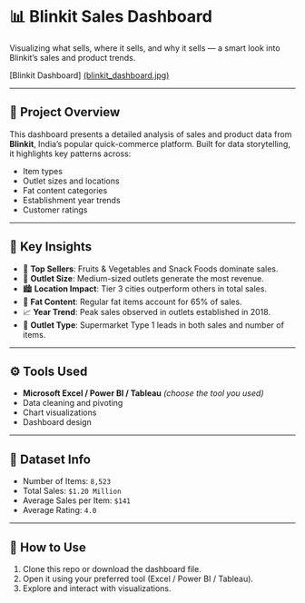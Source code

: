 # 📊 Blinkit Sales Dashboard

Visualizing what sells, where it sells, and why it sells — a smart look into Blinkit’s sales and product trends.

[Blinkit Dashboard]  [(blinkit_dashboard.jpg)](https://github.com/BachuVikas/Data-Analysis-Dashboard/blob/main/blinkit_dashboard.png)

---

## 📝 Project Overview

This dashboard presents a detailed analysis of sales and product data from **Blinkit**, India’s popular quick-commerce platform. Built for data storytelling, it highlights key patterns across:

- Item types
- Outlet sizes and locations
- Fat content categories
- Establishment year trends
- Customer ratings

---

## 📌 Key Insights

- 🥦 **Top Sellers**: Fruits & Vegetables and Snack Foods dominate sales.
- 🏪 **Outlet Size**: Medium-sized outlets generate the most revenue.
- 🏙️ **Location Impact**: Tier 3 cities outperform others in total sales.
- 🧈 **Fat Content**: Regular fat items account for 65% of sales.
- 📈 **Year Trend**: Peak sales observed in outlets established in 2018.
- 🛒 **Outlet Type**: Supermarket Type 1 leads in both sales and number of items.

---

## ⚙️ Tools Used

- **Microsoft Excel / Power BI / Tableau** *(choose the tool you used)*
- Data cleaning and pivoting
- Chart visualizations
- Dashboard design

---

## 📂 Dataset Info

- Number of Items: `8,523`
- Total Sales: `$1.20 Million`
- Average Sales per Item: `$141`
- Average Rating: `4.0`

---

## 🚀 How to Use

1. Clone this repo or download the dashboard file.
2. Open it using your preferred tool (Excel / Power BI / Tableau).
3. Explore and interact with visualizations.

